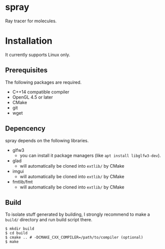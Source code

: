 # spray

Ray tracer for molecules.

# Installation

It currently supports Linux only.

## Prerequisites

The following packages are required.

- C++14 compatible compiler
- OpenGL 4.5 or later
- CMake
- git
- wget

## Depencency

spray depends on the following libraries.

- glfw3
  - you can install it package managers (like `apt install libglfw3-dev`).
- glad
  - will automatically be cloned into `extlib/` by CMake
- imgui
  - will automatically be cloned into `extlib/` by CMake
- fmtlib/fmt
  - will automatically be cloned into `extlib/` by CMake

## Build

To isolate stuff generated by building, I strongly recommend to make a `build/`
directory and run build script there.

```console
$ mkdir build
$ cd build
$ cmake .. # -DCMAKE_CXX_COMPILER=/path/to/compiler (optional)
$ make
```
